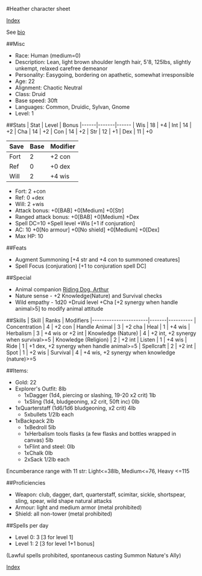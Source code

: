 #Heather character sheet

[Index](./Readme.markdown)

See [bio](./heather.bio.markdown)

##Misc
* Race: Human (medium=0)
* Description: Lean, light brown shoulder length hair, 5'8, 125lbs, slightly unkempt, relaxed carefree demeanor
* Personality: Easygoing, bordering on apathetic, somewhat irresponsible
* Age: 22
* Alignment: Chaotic Neutral
* Class: Druid
* Base speed: 30ft
* Languages: Common, Druidic, Sylvan, Gnome
* Level: 1

##Stats
| Stat | Level | Bonus
|------|-------|------
| Wis  | 18    | +4
| Int  | 14    | +2
| Cha  | 14    | +2
| Con  | 14    | +2
| Str  | 12    | +1
| Dex  | 11    | +0

| Save | Base  | Modifier
|------|-------|---------
| Fort | 2     | +2 con
| Ref  | 0     | +0 dex
| Will | 2     | +4 wis

* Fort: 2 +con
* Ref:  0 +dex
* Will: 2 +wis
* Attack bonus: +0[BAB] +0[Medium] +0[Str]
* Ranged attack bonus: +0[BAB] +0[Medium] +Dex
* Spell DC=10 +Spell level +Wis [+1 if conjuration]
* AC: 10 +0[No armour] +0[No shield] +0[Medium] +0[Dex]
* Max HP: 10

##Feats
* Augment Summoning [+4 str and +4 con to summoned creatures]
* Spell Focus (conjuration) [+1 to conjuration spell DC]

##Special
* Animal companion [Riding Dog, Arthur](./arthur.markdown)
* Nature sense - +2 Knowledge(Nature) and Survival checks
* Wild empathy - 1d20 +Druid level +Cha [+2 synergy when handle animal>5] to modify animal attitude

##Skills
| Skill                 | Ranks | Modifiers
|-----------------------|-------|----------
| Concentration         | 4     | +2 con
| Handle Animal         | 3     | +2 cha
| Heal                  | 1     | +4 wis
| Herbalism             | 3     | +4 wis or +2 int
| Knowledge (Nature)    | 4     | +2 int, +2 synergy when survival>=5
| Knowledge (Religion)  | 2     | +2 int
| Listen                | 1     | +4 wis
| Ride                  | 1     | +1 dex, +2 synergy when handle animal>=5
| Spellcraft            | 2     | +2 int
| Spot                  | 1     | +2 wis
| Survival              | 4     | +4 wis, +2 synergy when knowledge (nature)>=5

##Items:
* Gold: 22
* Explorer's Outfit: 8lb
  * 1xDagger (1d4, piercing or slashing, 19-20 x2 crit) 1lb
  * 1xSling (1d4, bludgeoning, x2 crit, 50ft inc) 0lb
* 1xQuarterstaff (1d6/1d6 bludgeoning, x2 crit) 4lb
  * 5xbullets 1/2lb each
* 1xBackpack 2lb
  * 1xBedroll 5lb
  * 1xHerbalism tools flasks (a few flasks and bottles wrapped in canvas) 5lb
  * 1xFlint and steel: 0lb
  * 1xChalk 0lb
  * 2xSack 1/2lb each

Encumberance range with 11 str: Light<=38lb, Medium<=76, Heavy <=115

##Proficiencies
* Weapon: club, dagger, dart, quarterstaff, scimitar, sickle, shortspear, sling, spear, wild shape natural attacks
* Armour: light and medium armor (metal prohibited)
* Shield: all non-tower (metal prohibited)

##Spells per day
* Level 0: 3 [3 for level 1]
* Level 1: 2 [3 for level 1+1 bonus]

(Lawful spells prohibited, spontaneous casting Summon Nature's Ally)

[Index](./Readme.markdown)
